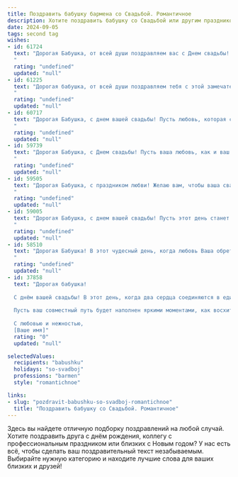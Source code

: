 ```yaml
---
title: Поздравить бабушку бармена со Свадьбой. Романтичное
description: Хотите поздравить бабушку со Свадьбой или другим праздником? Наш ИИ создаст незабываемое поздравление, а вы обязательно выделитесь среди других.  
date: 2024-09-05
tags: second tag
wishes:
- id: 61724
  text: "Дорогая Бабушка, от всей души поздравляем вас с Днем свадьбы! Пусть ваша любовь, словно крепкий коктейль, приготовленный заботливыми руками бармена, будет искриться радостью, опьянять счастьем и согревать вас долгие годы! 🥂
  "
  rating: "undefined"
  updated: "null"
- id: 61225
  text: "Дорогая бабушка, от всей души поздравляем тебя с этой замечательной свадьбой! Пусть любовь, которая сегодня цветет в ваших сердцах, будет такой же сильной и нежной, как лучшие коктейли, что ты когда-то создавала за барной стойкой. Счастья вам, дорогие, долгих лет любви и радости!
  "
  rating: "undefined"
  updated: "null"
- id: 60717
  text: "Дорогая Бабушка, с днем вашей свадьбы! Пусть любовь, которая сияет в ваших глазах, станет еще ярче, а ваш союз – крепким и непоколебимым. Пусть каждый ваш день будет наполнен радостью, счастьем и нежностью друг к другу.
  "
  rating: "undefined"
  updated: "null"
- id: 59739
  text: "Дорогая Бабушка, с Днем свадьбы! Пусть ваша любовь, как и ваш барменский талант, всегда будет искриться и радовать! Желаю вам бесконечного счастья, сладкой жизни и чтобы каждый день был наполнен любовью и яркими красками!
  "
  rating: "undefined"
  updated: "null"
- id: 59505
  text: "Дорогая Бабушка, с праздником любви! Желаю вам, чтобы ваша свадьба была такой же яркой и незабываемой, как Ваши любимые коктейли, которые Вы так талантливо создаете за барной стойкой. Пусть любовь, которую Вы разливаете в стаканы, всегда будет искриться в Ваших глазах!
  "
  rating: "undefined"
  updated: "null"
- id: 59005
  text: "Дорогая Бабушка, с днем вашей свадьбы! Пусть этот день станет началом новой главы в вашей жизни, наполненной любовью, счастьем и нежностью. Желаю вам долгих лет совместной жизни,  радости от каждого прожитого дня и искренних улыбок друг другу. Пусть ваша любовь будет  крепкой, как бархат, и  нежной, как пенный коктейль, приготовленный вашим любимым барменом.
  "
  rating: "undefined"
  updated: "null"
- id: 58510
  text: "Дорогая Бабушка! В этот чудесный день, когда любовь Ваша обретает новое сияние, позвольте поздравить Вас с Днем Свадьбы! Пусть Ваша новая жизнь будет наполнена нежностью, счастьем и  искренними чувствами, как и Ваш любимый коктейль за барной стойкой. 🥂❤️
  "
  rating: "undefined"
  updated: "null"
- id: 37858
  text: "Дорогая бабушка!
  
  С днём вашей свадьбы! В этот день, когда два сердца соединяются в единое целое, хочется поздравить вас с этим чудесным событием. Вы, как искусный бармен, прекрасно умеете смешивать ингредиенты жизни – любовь, поддержку и нежность, создавая уникальный коктейль радости и счастья.
  
  Пусть ваш совместный путь будет наполнен яркими моментами, как восхитительный напиток с разнообразием вкусов. Желаю здоровья, счастья и взаимопонимания. Пусть каждый день становится праздником, а ваша любовь лишь крепчает с годами.
  
  С любовью и нежностью,
  [Ваше имя]"
  rating: "0"
  updated: "null"

selectedValues:
  recipients: "babushku"
  holidays: "so-svadboj"
  professions: "barmen"
  style: "romantichnoe"

links:
- slug: "pozdravit-babushku-so-svadboj-romantichnoe"
  title: "Поздравить бабушку со Свадьбой. Романтичное"
---
```


Здесь вы найдете отличную подборку поздравлений на любой случай. 
Хотите поздравить друга с днём рождения, коллегу с профессиональным праздником или близких с Новым годом? У нас есть всё, чтобы сделать ваш поздравительный текст незабываемым. Выбирайте нужную категорию и находите лучшие слова для ваших близких и друзей!

